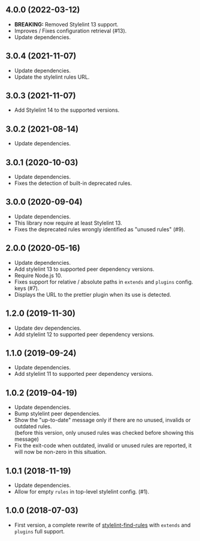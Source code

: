 ## 4.0.0 (2022-03-12)
- __BREAKING:__ Removed Stylelint 13 support.
- Improves / Fixes configuration retrieval (#13).
- Update dependencies.

## 3.0.4 (2021-11-07)
- Update dependencies.
- Update the stylelint rules URL.

## 3.0.3 (2021-11-07)
- Add Stylelint 14 to the supported versions.

## 3.0.2 (2021-08-14)
- Update dependencies.

## 3.0.1 (2020-10-03)
- Update dependencies.
- Fixes the detection of built-in deprecated rules.

## 3.0.0 (2020-09-04)
- Update dependencies.
- This library now require at least Stylelint 13.
- Fixes the deprecated rules wrongly identified as "unused rules" (#9).

## 2.0.0 (2020-05-16)
- Update dependencies.
- Add stylelint 13 to supported peer dependency versions.
- Require Node.js 10.
- Fixes support for relative / absolute paths in `extends` and `plugins` config. keys (#7).
- Displays the URL to the prettier plugin when its use is detected.

## 1.2.0 (2019-11-30)
- Update dev dependencies.
- Add stylelint 12 to supported peer dependency versions.

## 1.1.0 (2019-09-24)
- Update dependencies.
- Add stylelint 11 to supported peer dependency versions.

## 1.0.2 (2019-04-19)
- Update dependencies.
- Bump stylelint peer dependencies.
- Show the "up-to-date" message only if there are no unused, invalids or outdated rules.  
  (before this version, only unused rules was checked before showing this message)
- Fix the exit-code when outdated, invalid or unused rules are reported, it will now be non-zero in this situation.

## 1.0.1 (2018-11-19)
- Update dependencies.
- Allow for empty `rules` in top-level stylelint config. (#1).

## 1.0.0 (2018-07-03)
- First version, a complete rewrite of [stylelint-find-rules](https://github.com/alexilyaev/stylelint-find-rules) 
  with `extends` and `plugins` full support.
